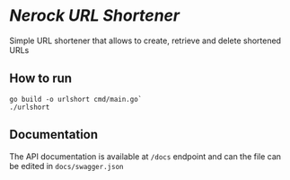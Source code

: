 # _Nerock URL Shortener_

Simple URL shortener that allows to create, retrieve and delete shortened URLs

## How to run
```
go build -o urlshort cmd/main.go`
./urlshort
```

## Documentation
The API documentation is available at `/docs` endpoint and can the file can be edited in `docs/swagger.json`
